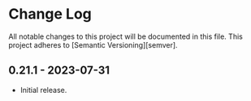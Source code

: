 # Change Log

All notable changes to this project will be documented in this file.
This project adheres to [Semantic Versioning][semver].

## 0.21.1 - 2023-07-31

- Initial release.
